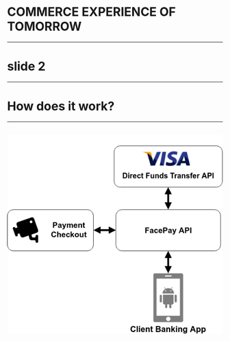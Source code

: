 # COMMERCE EXPERIENCE OF TOMORROW

---

# slide 2

---

# How does it work?

---
![Solution architecture](VisaArch.png "Logo")
---

# 